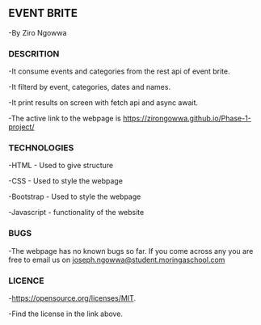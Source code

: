 ## EVENT BRITE

 -By Ziro Ngowwa

 ### DESCRITION

 -It consume events and categories from the rest api of event brite.

 -It filterd by event, categories, dates and names.

 -It print results on screen with fetch api and async await.

 -The active link to the webpage is  https://zirongowwa.github.io/Phase-1-project/

 ### TECHNOLOGIES

 -HTML - Used to give structure

 -CSS - Used to style the webpage

 -Bootstrap - Used to style the webpage

 -Javascript - functionality of the website

 ### BUGS

 -The webpage has no known bugs so far. If you come across any you are free to email us on joseph.ngowwa@student.moringaschool.com

### LICENCE

-https://opensource.org/licenses/MIT.

-Find the license in the link above.








